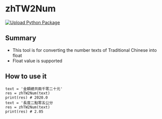 # zhTW2Num
[![Upload Python Package](https://github.com/ben60523/zhTW2Num/actions/workflows/python-publish.yml/badge.svg)](https://github.com/ben60523/zhTW2Num/actions/workflows/python-publish.yml) 
## Summary
* This tool is for converting the number texts of Traditional Chinese into float
* Float value is supported

## How to use it

```
text = '金額總共兩千零二十元'
res = zhTW2Num(text)
print(res) # 2020.0
text = '長度二點零五公分
res = zhTW2Num(text)
print(res) # 2.05

```

